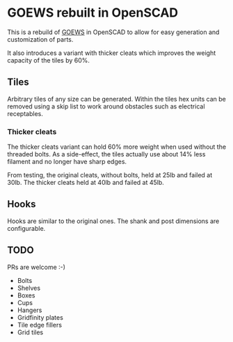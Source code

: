 # GOEWS rebuilt in OpenSCAD

This is a rebuild of [GOEWS](https://goews.xyz/) in OpenSCAD to allow for easy
generation and customization of parts.

It also introduces a variant with thicker cleats which improves the weight capacity of
the tiles by 60%.

## Tiles

Arbitrary tiles of any size can be generated. Within the tiles hex units can be removed
using a skip list to work around obstacles such as electrical receptables.

### Thicker cleats

The thicker cleats variant can hold 60% more weight when used without the threaded bolts. As a side-effect, the tiles actually use about 14% less filament and no longer have sharp edges.

From testing, the original cleats, without bolts, held at 25lb and failed at 30lb. The
thicker cleats held at 40lb and failed at 45lb.

## Hooks

Hooks are similar to the original ones. The shank and post dimensions are
configurable.

## TODO

PRs are welcome :-)

* Bolts
* Shelves
* Boxes
* Cups
* Hangers
* Gridfinity plates
* Tile edge fillers
* Grid tiles
